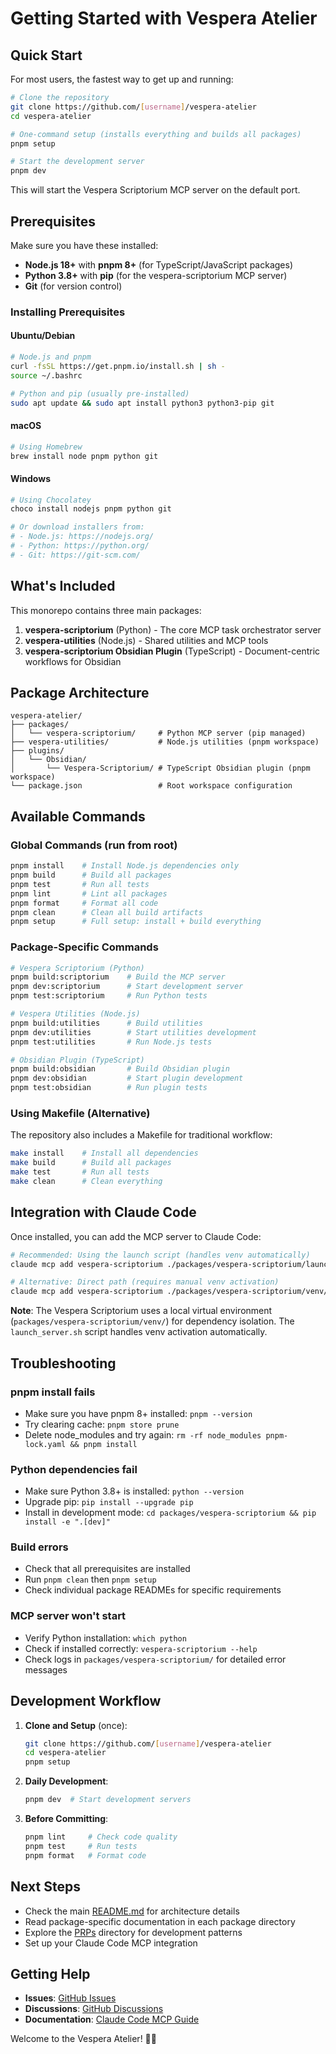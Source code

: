 # Getting Started with Vespera Atelier

## Quick Start

For most users, the fastest way to get up and running:

```bash
# Clone the repository
git clone https://github.com/[username]/vespera-atelier
cd vespera-atelier

# One-command setup (installs everything and builds all packages)
pnpm setup

# Start the development server
pnpm dev
```

This will start the Vespera Scriptorium MCP server on the default port.

## Prerequisites

Make sure you have these installed:

- **Node.js 18+** with **pnpm 8+** (for TypeScript/JavaScript packages)
- **Python 3.8+** with **pip** (for the vespera-scriptorium MCP server)
- **Git** (for version control)

### Installing Prerequisites

#### Ubuntu/Debian
```bash
# Node.js and pnpm
curl -fsSL https://get.pnpm.io/install.sh | sh -
source ~/.bashrc

# Python and pip (usually pre-installed)
sudo apt update && sudo apt install python3 python3-pip git
```

#### macOS
```bash
# Using Homebrew
brew install node pnpm python git
```

#### Windows
```bash
# Using Chocolatey
choco install nodejs pnpm python git

# Or download installers from:
# - Node.js: https://nodejs.org/
# - Python: https://python.org/
# - Git: https://git-scm.com/
```

## What's Included

This monorepo contains three main packages:

1. **vespera-scriptorium** (Python) - The core MCP task orchestrator server
2. **vespera-utilities** (Node.js) - Shared utilities and MCP tools
3. **vespera-scriptorium Obsidian Plugin** (TypeScript) - Document-centric workflows for Obsidian

## Package Architecture

```
vespera-atelier/
├── packages/
│   └── vespera-scriptorium/     # Python MCP server (pip managed)
├── vespera-utilities/           # Node.js utilities (pnpm workspace)
├── plugins/
│   └── Obsidian/
│       └── Vespera-Scriptorium/ # TypeScript Obsidian plugin (pnpm workspace)
└── package.json                 # Root workspace configuration
```

## Available Commands

### Global Commands (run from root)
```bash
pnpm install    # Install Node.js dependencies only
pnpm build      # Build all packages
pnpm test       # Run all tests
pnpm lint       # Lint all packages
pnpm format     # Format all code
pnpm clean      # Clean all build artifacts
pnpm setup      # Full setup: install + build everything
```

### Package-Specific Commands
```bash
# Vespera Scriptorium (Python)
pnpm build:scriptorium    # Build the MCP server
pnpm dev:scriptorium      # Start development server
pnpm test:scriptorium     # Run Python tests

# Vespera Utilities (Node.js)
pnpm build:utilities      # Build utilities
pnpm dev:utilities        # Start utilities development
pnpm test:utilities       # Run Node.js tests

# Obsidian Plugin (TypeScript)
pnpm build:obsidian       # Build Obsidian plugin
pnpm dev:obsidian         # Start plugin development
pnpm test:obsidian        # Run plugin tests
```

### Using Makefile (Alternative)
The repository also includes a Makefile for traditional workflow:
```bash
make install    # Install all dependencies
make build      # Build all packages
make test       # Run all tests
make clean      # Clean everything
```

## Integration with Claude Code

Once installed, you can add the MCP server to Claude Code:

```bash
# Recommended: Using the launch script (handles venv automatically)
claude mcp add vespera-scriptorium ./packages/vespera-scriptorium/launch_server.sh

# Alternative: Direct path (requires manual venv activation)
claude mcp add vespera-scriptorium ./packages/vespera-scriptorium/venv/bin/vespera-scriptorium
```

**Note**: The Vespera Scriptorium uses a local virtual environment (`packages/vespera-scriptorium/venv/`) for dependency isolation. The `launch_server.sh` script handles venv activation automatically.

## Troubleshooting

### pnpm install fails
- Make sure you have pnpm 8+ installed: `pnpm --version`
- Try clearing cache: `pnpm store prune`
- Delete node_modules and try again: `rm -rf node_modules pnpm-lock.yaml && pnpm install`

### Python dependencies fail
- Make sure Python 3.8+ is installed: `python --version`
- Upgrade pip: `pip install --upgrade pip`
- Install in development mode: `cd packages/vespera-scriptorium && pip install -e ".[dev]"`

### Build errors
- Check that all prerequisites are installed
- Run `pnpm clean` then `pnpm setup`
- Check individual package READMEs for specific requirements

### MCP server won't start
- Verify Python installation: `which python`
- Check if installed correctly: `vespera-scriptorium --help`
- Check logs in `packages/vespera-scriptorium/` for detailed error messages

## Development Workflow

1. **Clone and Setup** (once):
   ```bash
   git clone https://github.com/[username]/vespera-atelier
   cd vespera-atelier
   pnpm setup
   ```

2. **Daily Development**:
   ```bash
   pnpm dev  # Start development servers
   ```

3. **Before Committing**:
   ```bash
   pnpm lint     # Check code quality
   pnpm test     # Run tests
   pnpm format   # Format code
   ```

## Next Steps

- Check the main [README.md](README.md) for architecture details
- Read package-specific documentation in each package directory
- Explore the [PRPs](PRPs/) directory for development patterns
- Set up your Claude Code MCP integration

## Getting Help

- **Issues**: [GitHub Issues](https://github.com/[username]/vespera-atelier/issues)
- **Discussions**: [GitHub Discussions](https://github.com/[username]/vespera-atelier/discussions)
- **Documentation**: [Claude Code MCP Guide](https://modelcontextprotocol.io/)

Welcome to the Vespera Atelier! 🎨✨